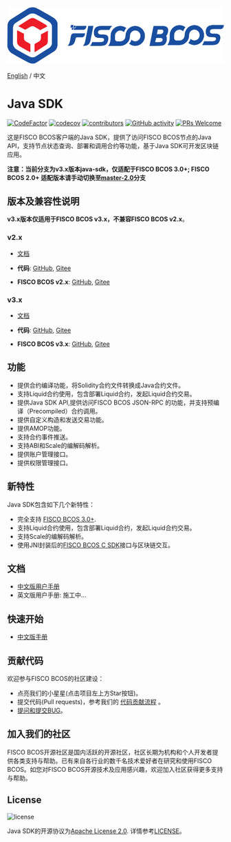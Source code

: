 ![](./docs/FISCO_BCOS_Logo.svg)

[English](./docs/README_EN.md) / 中文

# Java SDK

[![CodeFactor](https://www.codefactor.io/repository/github/fisco-bcos/java-sdk/badge)](https://www.codefactor.io/repository/github/fisco-bcos/java-sdk)
[![codecov](https://codecov.io/github/FISCO-BCOS/java-sdk/branch/master/graph/badge.svg?token=ISTN0AV71T)](https://codecov.io/github/FISCO-BCOS/java-sdk)
[![contributors](https://img.shields.io/github/contributors/FISCO-BCOS/java-sdk)](https://github.com/FISCO-BCOS/java-sdk/graphs/contributors)
[![GitHub activity](https://img.shields.io/github/commit-activity/m/FISCO-BCOS/java-sdk)](https://github.com/FISCO-BCOS/java-sdk/pulse)
[![PRs Welcome](https://img.shields.io/badge/PRs-welcome-brightgreen.svg?style=flat-square)](http://makeapullrequest.com)

这是FISCO BCOS客户端的Java SDK，提供了访问FISCO BCOS节点的Java API，支持节点状态查询、部署和调用合约等功能，基于Java SDK可开发区块链应用。

**注意：当前分支为v3.x版本java-sdk，仅适配于FISCO BCOS 3.0+; FISCO BCOS 2.0+ 适配版本请手动切换至[master-2.0](https://github.com/FISCO-BCOS/java-sdk/tree/master-2.0)分支**

## 版本及兼容性说明

**v3.x版本仅适用于FISCO BCOS v3.x，不兼容FISCO BCOS v2.x**。

### **v2.x**

- [文档](https://fisco-bcos-doc.readthedocs.io/zh_CN/latest/docs/develop/sdk/java_sdk/index.html)

- **代码**: [GitHub](https://github.com/FISCO-BCOS/java-sdk/tree/master-2.0), [Gitee](https://gitee.com/FISCO-BCOS/java-sdk/tree/master-2.0/)

- **FISCO BCOS v2.x**: [GitHub](https://github.com/FISCO-BCOS/FISCO-BCOS/tree/master-2.0), [Gitee](https://gitee.com/FISCO-BCOS/FISCO-BCOS/tree/master-2.0/)

### **v3.x**

- [文档](https://fisco-bcos-doc.readthedocs.io/zh_CN/latest/docs/sdk/java_sdk/index.html)

- **代码**: [GitHub](https://github.com/FISCO-BCOS/java-sdk/tree/master), [Gitee](https://gitee.com/FISCO-BCOS/java-sdk/tree/master)

- **FISCO BCOS v3.x**: [GitHub](https://github.com/FISCO-BCOS/FISCO-BCOS/tree/master), [Gitee](https://gitee.com/FISCO-BCOS/FISCO-BCOS/tree/master)


## 功能
* 提供合约编译功能，将Solidity合约文件转换成Java合约文件。
* 支持Liquid合约使用，包含部署Liquid合约，发起Liquid合约交易。
* 提供Java SDK API,提供访问FISCO BCOS JSON-RPC 的功能，并支持预编译（Precompiled）合约调用。
* 提供自定义构造和发送交易功能。
* 提供AMOP功能。
* 支持合约事件推送。
* 支持ABI和Scale的编解码解析。
* 提供账户管理接口。
* 提供权限管理接口。

## 新特性
Java SDK包含如下几个新特性：

* 完全支持 [FISCO BCOS 3.0+](https://fisco-bcos-doc.readthedocs.io/zh_CN/latest/).
* 支持Liquid合约使用，包含部署Liquid合约，发起Liquid合约交易。
* 支持Scale的编解码解析。
* 使用JNI封装后的[FISCO BCOS C SDK](https://github.com/FISCO-BCOS/bcos-c-sdk)接口与区块链交互。

## 文档
* [中文版用户手册](https://fisco-bcos-doc.readthedocs.io/zh_CN/latest/docs/sdk/java_sdk/index.html)
* 英文版用户手册: 施工中...

## 快速开始
* [中文版手册](https://fisco-bcos-doc.readthedocs.io/zh_CN/latest/docs/sdk/java_sdk/quick_start.html)

## 贡献代码
欢迎参与FISCO BCOS的社区建设：
- 点亮我们的小星星(点击项目左上方Star按钮)。
- 提交代码(Pull requests)，参考我们的 [代码贡献流程](https://mp.weixin.qq.com/s/_w_auH8X4SQQWO3lhfNrbQ) 。
- [提问和提交BUG](https://github.com/FISCO-BCOS/java-sdk/issues)。

## 加入我们的社区

FISCO BCOS开源社区是国内活跃的开源社区，社区长期为机构和个人开发者提供各类支持与帮助。已有来自各行业的数千名技术爱好者在研究和使用FISCO BCOS。如您对FISCO BCOS开源技术及应用感兴趣，欢迎加入社区获得更多支持与帮助。

## License

![license](https://img.shields.io/badge/license-Apache%20v2-blue.svg)

Java SDK的开源协议为[Apache License 2.0](http://www.apache.org/licenses/). 详情参考[LICENSE](LICENSE)。
